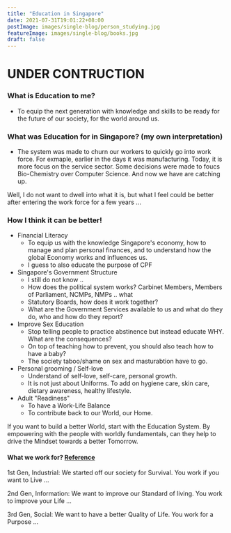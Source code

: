 ```yaml
---
title: "Education in Singapore"
date: 2021-07-31T19:01:22+08:00
postImage: images/single-blog/person_studying.jpg
featureImage: images/single-blog/books.jpg
draft: false
---
```


# UNDER CONTRUCTION
###  What is Education to me?
- To equip the next generation with knowledge and skills to be ready for the future of our society, for the world around us. 


### What was Education for in Singapore? (my own interpretation)
- The system was made to churn our workers to quickly go into work force. For exmaple, earlier in the days it was manufacturing. Today, it is more focus on the service sector. Some decisions were made to foucs Bio-Chemistry over Computer Science. And now we have are catching up. 



Well, I do not want to dwell into what it is, but what I feel could be better after entering the work force for a few years ...

### How I think it can be better! 
- Financial Literacy
    - To equip us with the knowledge Singapore's economy, how to manage and plan personal finances, and to understand how the global Economy works and influences us.
    - I guess to also educate the purpose of CPF 
- Singapore's Government Structure
    - I still do not know ..
    - How does the political system works? Carbinet Members, Members of Parliament, NCMPs, NMPs .. what
    - Statutory Boards, how does it work together? 
    - What are the Government Services available to us and what do they do, who and how do they report?
- Improve Sex Education 
    - Stop telling people to practice abstinence but instead educate WHY. What are the consequences? 
    - On top of teaching how to prevent, you should also teach how to have a baby? 
    - The society taboo/shame on sex and masturabtion have to go. 
- Personal grooming / Self-love
    - Understand of self-love, self-care, personal growth. 
    - It is not just about Uniforms. To add on hygiene care, skin care, dietary awareness, healthy lifestyle. 
- Adult "Readiness"
    - To have a Work-Life Balance
    - To contribute back to our World, our Home. 


If you want to build a better World, start with the Education System.
By empowering with the people with worldly fundamentals, can they help to drive the Mindset towards a better Tomorrow.

#### What we work for? [Reference](https://www.youtube.com/watch?v=TOic-D0L0nw&ab_channel=GhanshyamKhade)

1st Gen, Industrial: We started off our society for Survival. You work if you want to Live ...

2nd Gen, Information: We want to improve our Standard of living. You work to improve your Life ...

3rd Gen, Social: We want to have a better Quality of Life. You work for a Purpose ... 


